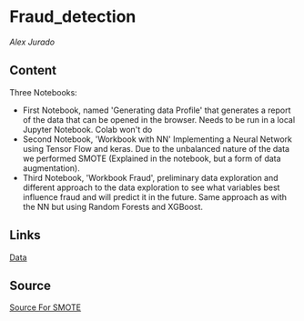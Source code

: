 # Fraud_detection


*Alex Jurado*


## Content

Three Notebooks:

- First Notebook, named 'Generating data Profile' that generates a report of the data that can be opened in the browser. Needs to be run in a local Jupyter Notebook. Colab won't do 
- Second Notebook, 'Workbook with NN' Implementing a Neural Network using Tensor Flow and keras. Due to the unbalanced nature of the data we performed SMOTE (Explained in the notebook, but a form of data augmentation).
- Third Notebook, 'Workbook Fraud', preliminary data exploration and different approach to the data exploration to see what variables best influence fraud and will predict it in the future. Same approach as with the NN but using Random Forests and XGBoost.



## Links

[Data](https://www.kaggle.com/mlg-ulb/creditcardfraud)

## Source

[Source For SMOTE](https://machinelearningmastery.com/smote-oversampling-for-imbalanced-classification/)
